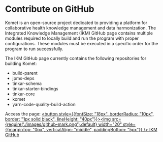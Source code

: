 # Contribute on GitHub

Komet is an open-source project dedicated to providing a platform for collaborative health knowledge management and data harmonization. The Integrated Knowledge Management (IKM) GitHub page contains multiple modules required to locally build and run the program with proper configurations. These modules must be executed in a specific order for the program to run successfully.

The IKM GitHub page currently contains the following repositories for building Komet:
- build-parent
- jpms-deps
- tinkar-schema
- tinkar-starter-bindings
- tinkar-core
- komet
- yarn-code-quality-build-action

Access the page: <a href="https://github.com/ikmdev"><button style={{fontSize: "18px", borderRadius: "10px", border: "1px solid black", lineHeight: "40px"}}><img src={require('./images/github-mark.png').default} width="20" style={{marginTop: "0px", verticalAlign: "middle", paddingBottom: "5px"}} /> IKM GitHub</button></a>